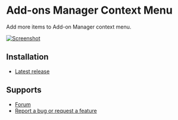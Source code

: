 # Add-ons Manager Context Menu

Add more items to Add-on Manager context menu.

[![Screenshot](https://lh4.googleusercontent.com/-EDIp4dgoEbk/T7D7No8hAgI/AAAAAAAACnE/S-ytNTrwKsY/s128/amcontext-0.0.20120510.02.png)](https://lh4.googleusercontent.com/-EDIp4dgoEbk/T7D7No8hAgI/AAAAAAAACnE/S-ytNTrwKsY/s640/amcontext-0.0.20120510.02.png "Click to enlarge")

## Installation

* [Latest release](https://addons.mozilla.org/addon/am-context/)

## Supports

* [Forum](https://forums.mozilla.org/addons/viewtopic.php?t=9858)
* [Report a bug or request a feature](/LouCypher/AM_contextmenu/issues/new)
